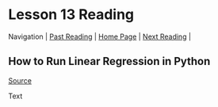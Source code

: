 # Lesson 13 Reading

Navigation | [Past Reading](../Read-12/README.md) | [Home Page](../README.md) | [Next Reading](../Read-14/README.md) |

## How to Run Linear Regression in Python

[Source](http://bigdata-madesimple.com/how-to-run-linear-regression-in-python-scikit-learn/)

Text
